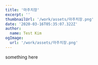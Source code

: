 ```yaml
---
title: '마주치장'
excerpt: ''
thumbnailUrl: '/work/assets/마주치장.png'
date: '2020-03-16T05:35:07.322Z'
author:
  name: Test Kim 
ogImage:
  url: '/work/assets/마주치장.png'
---
```

something here